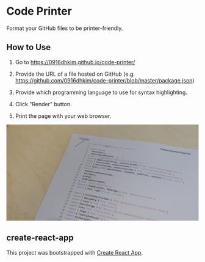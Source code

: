 # Code Printer
Format your GitHub files to be printer-friendly.

## How to Use
1. Go to <https://0916dhkim.github.io/code-printer/>

1. Provide the URL of a file hosted on GitHub
(e.g. <https://github.com/0916dhkim/code-printer/blob/master/package.json>)

1. Provide which programming language to use for syntax highlighting.

1. Click "Render" button.

1. Print the page with your web browser.

![photo](screenshots/photo.jpg)

## create-react-app
This project was bootstrapped with [Create React App](https://github.com/facebook/create-react-app).
